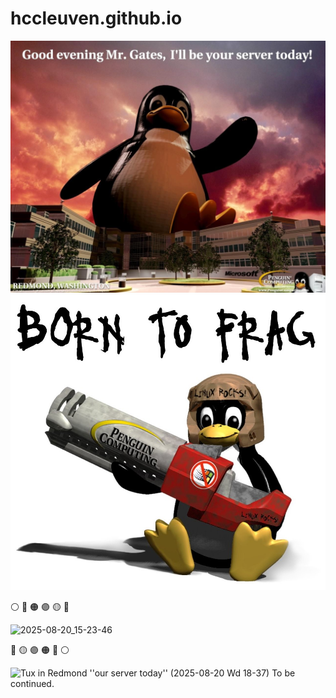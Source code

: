 # hccleuven.github.io

![Good evening Mr. Gates, I'll be your servert today!](Tux1.jpg)
![Tux; Born to Frag](Tux2.jpg)

 ⚪ 🔵 🟠 🟣 🟡 🔴 

<img width="1288" height="943" alt="2025-08-20_15-23-46" src="https://github.com/user-attachments/assets/10a2514c-7b5a-43f0-ab2c-6ceeb4954cf3" />

 🔴 🟡 🟣 🟠 🔵 ⚪

<img width="1288" height="1032" alt="Tux in Redmond ''our server today'' (2025-08-20 Wd 18-37)" src="https://github.com/user-attachments/assets/8cb4af65-e66f-406b-b3e5-9110dfa49402" />
To be continued.
